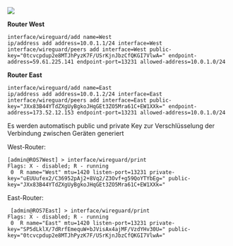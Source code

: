 ![](wireguardS2S.png)

**Router West**
```
interface/wireguard/add name=West
ip/address add address=10.0.1.1/24 interface=West
interface/wireguard/peers add interface=West public-key="0tcvcpdup2e8MTJhPyzK7F/USrKjnJbzCfQKGI7VlwA=" endpoint-address=59.61.225.141 endpoint-port=13231 allowed-address=10.0.1.0/24
```

**Router East**
```
interface/wireguard/add name=East
ip/address add address=10.0.1.2/24 interface=East
interface/wireguard/peers add interface=East public-key="JXx83B44YTdZXgUyBgkoJHqGEt3ZO5Mra61C+EW1XXk=" endpoint-address=173.52.12.153 endpoint-port=13231 allowed-address=10.0.1.0/24
```

Es werden automatisch public und private Key zur Verschlüsselung der Verbindung zwischen Geräten generiert

West-Router:
```
[admin@ROS7West] > interface/wireguard/print
Flags: X - disabled; R - running 
 0  R name="West" mtu=1420 listen-port=13231 private-key="uEUUufex2/C36952pAj2+8Vq2/Z3Ovf+g59QoYTYbEg=" public-key="JXx83B44YTdZXgUyBgkoJHqGEt3ZO5Mra61C+EW1XXk="
```

East-Router:
```
 [admin@ROS7East] > interface/wireguard/print
Flags: X - disabled; R - running 
 0  R name="East" mtu=1420 listen-port=13231 private-key="SP5dLklX/7dRrfEmequW+bJVisAx4ajMF/VzdYHv30U=" public-key="0tcvcpdup2e8MTJhPyzK7F/USrKjnJbzCfQKGI7VlwA="
```